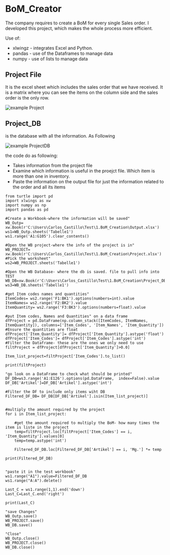 # BoM_Creator
The company requires to create a BoM for every single Sales order. I developed this project, which makes the whole process more efficient. 

Use of:
- xlwingz - integrates Excel and Python.
- pandas  - use of the Dataframes to manage data
- numpy - use of lists to manage data 

## Project File
It is the excel sheet which includes the sales order that we have received. It is a matrix where you can see the items on the column side and the sales order is the only row.

![example Project](https://user-images.githubusercontent.com/65776444/158789866-9497de59-74f7-43ae-9c80-b1dac636763d.PNG)


## Project_DB 
is the database with all the information. As Following

![example ProjectDB](https://user-images.githubusercontent.com/65776444/158790569-699af570-f183-4ca1-89bc-a56902a11cbe.PNG)

the code do as following:
- Takes information from the project file
- Examine which information is useful in the proejct file. Which item is more than one in inventory.
- Paste the information on the output file for just the information related to the order and all its items 


```
from turtle import pd
import xlwings as xw
import numpy as np
import pandas as pd

#Create a Workbook-where the information will be saved"
WB_Outp= xw.Book(r'C:\Users\Carlos_Castillo\Test\1.BoM_Creation\Output.xlsx')
ws1=WB_Outp.sheets('Tabelle1')
ws1.range('A1:G105').clear_contents()

#Open the WB project-where the info of the project is in"
WB_PROJECT= xw.Book(r'C:\Users\Carlos_Castillo\Test\1.BoM_Creation\Project.xlsx')
#Pick the worksheet"
ws2=WB_PROJECT.sheets('Tabelle1')

#Open the WB Database- where the db is saved. file to pull info into TEST
WB_DB=xw.Book(r'C:\Users\Carlos_Castillo\Test\1.BoM_Creation\Project_DB.xlsx')
ws3=WB_DB.sheets('Tabelle1')

#get Item codes names and quantities"
ItemCodes= ws2.range('F1:BK1').options(numbers=int).value
ItemNames= ws2.range('F2:BK2').value
ItemQuantity= ws2.range('F3:BK3').options(numbers=float).value   

#put Item codes, Names and Quantities" on a data frame
dfProject = pd.DataFrame(np.column_stack([ItemCodes, ItemNames, ItemQuantity]), columns=['Item_Codes', 'Item_Names', 'Item_Quantity'])
#Ensure the quantities are float
dfProject['Item_Quantity']= dfProject['Item_Quantity'].astype('float')
dfProject['Item_Codes']= dfProject['Item_Codes'].astype('int')
#Filter the Dataframe- these are the ones we only need to use 
filtProject = dfProject[dfProject['Item_Quantity']>0.0]

Item_list_project=filtProject['Item_Codes'].to_list()

print(filtProject)

"go look on a DataFrame to check what should be printed"
DF_DB=ws3.range('A1:E126').options(pd.DataFrame,  index=False).value
DF_DB['Artikel']=DF_DB['Artikel'].astype('int')

#Filter the DF to include only items wiht DB
Filtered_DF_DB= DF_DB[DF_DB['Artikel'].isin(Item_list_project)]


#multiply the amount required by the project
for i in Item_list_project:

    #get the amount required to multiply the BoM- how many times the item is liste in the project
    temp=filtProject.loc[filtProject['Item_Codes'] == i, 'Item_Quantity'].values[0]
    temp=temp.astype('int')

    Filtered_DF_DB.loc[Filtered_DF_DB['Artikel'] == i, 'Mg.'] *= temp
    
print(Filtered_DF_DB)


"paste it in the test workbook"
ws1.range("A1").value=Filtered_DF_DB
ws1.range("A:A").delete()

Last_C = ws1.range(1,1).end('down')
Last_C=Last_C.end('right')

print(Last_C)

"save Changes"
WB_Outp.save()
WB_PROJECT.save()
WB_DB.save()

"Close"
WB_Outp.close()
WB_PROJECT.close()
WB_DB.close()
```

